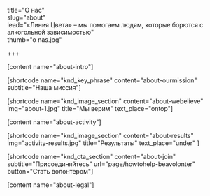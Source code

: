 title="О нас"  
slug="about"  
lead="«Линия Цвета» – мы помогаем людям, которые борются с алкогольной зависимостью"  
thumb="o nas.jpg"  

+++

[content name="about-intro"]

[shortcode name="knd_key_phrase" content="about-ourmission" subtitle="Наша миссия"]

[shortcode name="knd_image_section" content="about-webelieve" img="about-1.jpg" title="Мы верим" text_place="ontop"]

[content name="about-activity"]

[shortcode name="knd_image_section" content="about-results" img="activity-results.jpg" title="Результаты" text_place="under" ]

[shortcode name="knd_cta_section" content="about-join" subtitle="Присоединяйтесь" url="page/howtohelp-beavolonter" button="Стать волонтером"]

[content name="about-legal"]
